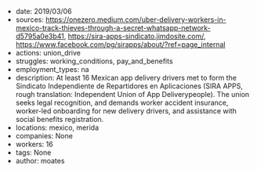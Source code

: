 - date: 2019/03/06
- sources: https://onezero.medium.com/uber-delivery-workers-in-mexico-track-thieves-through-a-secret-whatsapp-network-d5795a0e3b41, https://sira-apps-sindicato.jimdosite.com/, https://www.facebook.com/pg/sirapps/about/?ref=page_internal
- actions: union_drive
- struggles: working_conditions, pay_and_benefits
- employment_types: na
- description: At least 16 Mexican app delivery drivers met to form the Sindicato Independiente de Repartidores en Aplicaciones (SIRA APPS, rough translation: Independent Union of App Deliverypeople). The union seeks legal recognition, and demands worker accident insurance, worker-led onboarding for new delivery drivers, and assistance with social benefits registration.
- locations: mexico, merida
- companies: None
- workers: 16
- tags: None
- author: moates
